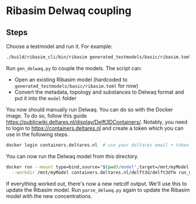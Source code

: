 # Ribasim Delwaq coupling


## Steps
Choose a testmodel and run it. For example:
```bash
./build/ribasim_cli/bin/ribasim generated_testmodels/basic/ribasim.toml`
```

Run `gen_delwaq.py` to couple the models. The script can:
- Open an existing Ribasim model (hardcoded to `generated_testmodels/basic/ribasim.toml` for now)
- Convert the metadata, topology and substances to Delwaq format and put it into the `model` folder

You now should manually run Delwaq. You can do so with the Docker image. To do so, follow
this guide https://publicwiki.deltares.nl/display/Delft3DContainers/. Notably, you need
to login to https://containers.deltares.nl and create a token which you can use in the following steps.

```bash
docker login containers.deltares.nl  # use your deltares email + token
```

You can now run the Delwaq model from this directory.
```bash
docker run --mount type=bind,source="$(pwd)/model",target=/mnt/myModel \
  --workdir /mnt/myModel containers.deltares.nl/delft3d/delft3dfm run_dimr.sh
```

If everything worked out, there's now a new netcdf output. We'll use this to update the Ribasim model.
Run `parse_delwaq.py` again to update the Ribasim model with the new concentrations.
